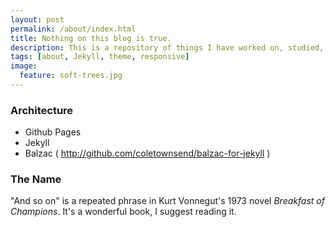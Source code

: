 ```yaml
---
layout: post
permalink: /about/index.html
title: Nothing on this blog is true.
description: This is a repository of things I have worked on, studied, written, and thought about. While I make reasonable efforts to ensure accuracy, this blog and the projects posted on it are a hobby; if it was worth publishing, I might put it on arXiv. I do, however, appreciate corrections: the email domain is ortsz.com, the name is scythe+xtr, and please do not remove the plus if you are asking about this blog.
tags: [about, Jekyll, theme, responsive]
image:
  feature: soft-trees.jpg
---
```


### Architecture

* Github Pages
* Jekyll
* Balzac ( http://github.com/coletownsend/balzac-for-jekyll )

### The Name
"And so on" is a repeated phrase in Kurt Vonnegut's 1973 novel *Breakfast of Champions*. It's a wonderful book, I suggest reading it.
